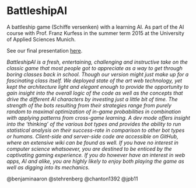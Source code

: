 # BattleshipAI
A battleship game (Schiffe versenken) with a learning AI. As part of the AI course with Prof. Franz Kurfess in the summer term 2015 at the University of Applied Sciences Munich.

See our final presentation [here](https://docs.google.com/presentation/d/1vFvDlRoC3TpzYWwJ92rzueDveGqH14CVBLPEDjfIUoc/edit?usp=sharing).

*BattleshipAI is a fresh, entertaining, challenging and instructive take on the classic game that most people got to appreciate as a way to get through boring classes back in school. Though our version might just make up for a fascinating class itself.
We deployed state of the art web technology, yet kept the architecture light and elegant enough to provide the opportunity to gain insight into the overall logic of the code as well as the concepts that drive the different AI characters by investing just a little bit of time. The strength of the bots resulting from their strategies range from purely random to maximal optimization of in-game probabilities in combination with applying patterns from cross-game learning. A dev mode offers insight into the ‘thinking’ of the various bot types and provides the ability to run statistical analysis on their success-rate in comparison to other bot types or humans.
Client-side and server-side code are accessible on GitHub, where an extensive wiki can be found as well.
If you have no interest in computer science whatsoever, you are destined to be enticed by the captivating gaming experience. If you do however have an interest in web apps, AI and alike, you are highly likely to enjoy both playing the game as well as digging into its mechanics.*

@benjaminaaron
@stehrenberg
@chanton1392
@jpb11

